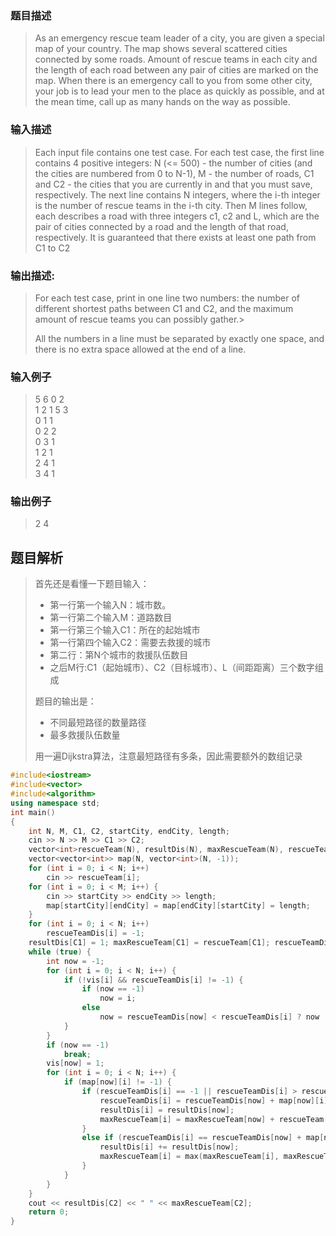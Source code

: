 ### 题目描述

> As an emergency rescue team leader of a city, you are given a special map of your country. The map shows several scattered cities connected by some roads. Amount of rescue teams in each city and the length of each road between any pair of cities are marked on the map. When there is an emergency call to you from some other city, your job is to lead your men to the place as quickly as possible, and at the mean time, call up as many hands on the way as possible.

### 输入描述

> Each input file contains one test case. For each test case, the first line contains 4 positive integers: N (<= 500) - the number of cities (and the cities are numbered from 0 to N-1), M - the number of roads, C1 and C2 - the cities that you are currently in and that you must save, respectively. The next line contains N integers, where the i-th integer is the number of rescue teams in the i-th city. Then M lines follow, each describes a road with three integers c1, c2 and L, which are the pair of cities connected by a road and the length of that road, respectively. It is guaranteed that there exists at least one path from C1 to C2

### 输出描述:
> For each test case, print in one line two numbers: the number of different shortest paths between C1 and C2, and the maximum amount of rescue teams you can possibly gather.>
> 
>All the numbers in a line must be separated by exactly one space, and there is no extra space allowed at the end of a line.

### 输入例子
> 5 6 0 2  
1 2 1 5 3  
0 1 1  
0 2 2  
0 3 1  
1 2 1  
2 4 1  
3 4 1

### 输出例子
> 2 4

## 题目解析

>首先还是看懂一下题目输入：
>- 第一行第一个输入N：城市数。
>- 第一行第二个输入M：道路数目
>- 第一行第三个输入C1：所在的起始城市
>- 第一行第四个输入C2：需要去救援的城市
>- 第二行：第N个城市的救援队伍数目
>- 之后M行:C1（起始城市）、C2（目标城市）、L（间距距离）三个数字组成
>
>题目的输出是：
>- 不同最短路径的数量路径
>- 最多救援队伍数量
> 
> 用一遍Dijkstra算法，注意最短路径有多条，因此需要额外的数组记录

```C++
#include<iostream> 
#include<vector>
#include<algorithm>    
using namespace std;
int main()
{
	int N, M, C1, C2, startCity, endCity, length;
	cin >> N >> M >> C1 >> C2;
	vector<int>rescueTeam(N), resultDis(N), maxRescueTeam(N), rescueTeamDis(N), vis(N, 0);
	vector<vector<int>> map(N, vector<int>(N, -1));
	for (int i = 0; i < N; i++)
		cin >> rescueTeam[i];
	for (int i = 0; i < M; i++) {
		cin >> startCity >> endCity >> length;
		map[startCity][endCity] = map[endCity][startCity] = length;
	}
	for (int i = 0; i < N; i++)
		rescueTeamDis[i] = -1;
	resultDis[C1] = 1; maxRescueTeam[C1] = rescueTeam[C1]; rescueTeamDis[C1] = 0;
	while (true) {
		int now = -1;
		for (int i = 0; i < N; i++) {
			if (!vis[i] && rescueTeamDis[i] != -1) {
				if (now == -1)
					now = i;
				else
					now = rescueTeamDis[now] < rescueTeamDis[i] ? now : i;
			}
		}
		if (now == -1)
			break;
		vis[now] = 1;
		for (int i = 0; i < N; i++) {
			if (map[now][i] != -1) {
				if (rescueTeamDis[i] == -1 || rescueTeamDis[i] > rescueTeamDis[now] + map[now][i]) {
					rescueTeamDis[i] = rescueTeamDis[now] + map[now][i];
					resultDis[i] = resultDis[now];
					maxRescueTeam[i] = maxRescueTeam[now] + rescueTeam[i];
				}
				else if (rescueTeamDis[i] == rescueTeamDis[now] + map[now][i]) {
					resultDis[i] += resultDis[now];
					maxRescueTeam[i] = max(maxRescueTeam[i], maxRescueTeam[now] + rescueTeam[i]);
				}
			}
		}
	}
	cout << resultDis[C2] << " " << maxRescueTeam[C2];
	return 0;
}
```